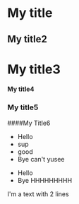 # My title
## My title2
# My title3
#### My title4
### My title5
####My Title6
- Hello
- sup
- good
- Bye
can't yusee
* Hello
* Bye
HHHHHHHHH

I'm a text
with 2 lines
